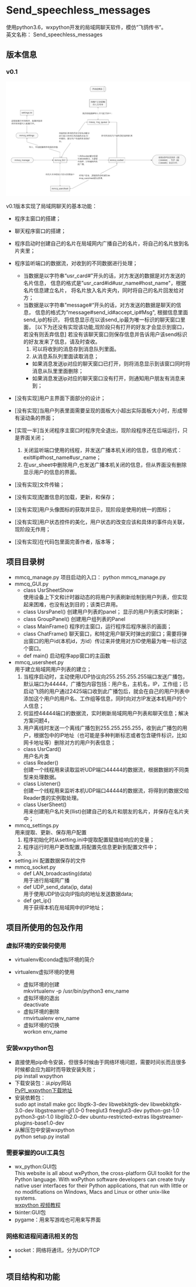 # Send_speechless_messages
使用python3.6，wxpython开发的局域网聊天软件，模仿“飞鸽传书”。  
英文名称：   Send_speechless_messages
## 版本信息

### v0.1

![](images/mmcq_运行流程图_v0.1.png)

v0.1版本实现了局域网聊天的基本功能： 
 
- 程序主窗口的搭建；  
- 聊天程序窗口的搭建；  
- 程序启动时创建自己的名片在局域网内广播自己的名片，将自己的名片放到名片夹里；  
- 程序监听端口的数据流，对收到的不同数据进行处理；      
    - 当数据是以字符串“usr_card#"开头的话，对方发送的数据是对方发送的名片信息，
      信息的格式是”usr_card#id#usr_name#host_name"，根据名片信息建立名片，
      将名片放入名片夹内，同时将自己的名片回发给对方；  
    - 当数据是以字符串”message#“开头的话，对方发送的数据是聊天的信息，
      信息的格式为“message#send_id#accept_ip#Msg", 根据信息里面send_ip的标识，
      将信息显示在以该send_ip最为唯一标识的聊天窗口里面，
      [以下为还没有实现该功能,现阶段只有打开的好友才会显示到窗口，若没有则丢弃信息]
      若没有该聊天窗口则保存信息并告诉用户该send标识的好友发来了信息，请及时查收。
      1. 可以将收到的消息存到消息队列里面。
      2. 从消息系队列里面读取消息；
        - 如果消息发送ip对应的聊天窗口已打开，则将消息显示到该窗口同时将消息从队里里面删除；
        - 如果消息发送ip对应的聊天窗口没有打开，则通知用户朋友有消息来到；
- [没有实现]用户主界面下面部分的设计；

- [没有实现]当用户列表里面需要呈现的面板大小超出实际面板大小时，形成带有滚动条的界面；
- [实现一半]当关闭程序主窗口时程序完全退出，现阶段程序还在后端运行，只是界面关闭；
    1. 关闭监听端口使用的线程，并发送广播本机关闭的信息，信息的格式：exit#ip#host_name#usr_name；
    2. 在usr_sheet中删除用户,也发送广播本机关闭的信息，但从界面没有删除显示用户的信息的界面。
- [没有实现]文件传输；
- [没有实现]配置信息的加载，更新，和保存；
- [没有实现]用户头像图标的获取并显示，现阶段是使用的统一的图标；
- [没有实现]用户状态控件的美化，用户状态的改变应该和具体的事件向关联，现阶段无作用；
- [没有实现]在代码包里面完善作者，版本等；
        
## 项目目录树

- mmcq_manage.py
项目启动的入口： python mmcq_manage.py 
- mmcq_GUI.py
	- class UsrSheetShow  
	使用设备上下文和计时器动态的将用户列表刷新绘制到用户列表，但实现起来困难，也没有达到目的；该类已弃用。
	- class UsrsPanel()
	创建用户列表的panel；
    显示的用户列表实时刷新；
    - class GroupPanel()
    创建用户组列表的Panel
    - class MainFrame()
    程序的主窗口，运行程序后程序展示的画面；
    - class ChatFrame()
    聊天窗口，和特定用户聊天时弹出的窗口；需要将弹出窗口的用户id(本机id，方id）传过来并使用对方ID使用最为唯一标识这个窗口。
    - def main()
    启动程序app窗口的主函数
- mmcq_usersheet.py  
    用于建立局域网用户列表的建立；
    1. 当程序启动时，主动使用UDP协议向255.255.255.255端口发送广播包，默认端口为44444，广播包内容包括：用户名，主机名，IP，工作组；已启动飞鸽的用户通过2425端口收到此广播包后，就会在自己的用户列表中添加这个用户的用户名、工作组等信息，同时向对方IP发送本机用户的个人信息；
    2. 何监控44444端口的数据流，实时刷新局域网用户列表和聊天信息；解决方案问题4，
    3. 用户离线时发送一个离线广播包到255.255.255.255，收到此广播包的用户，根据包中的IP地址（也可能是多种判断标志或者包含硬件标识，比如网卡地址等）删除对方的用户列表信息；
	- class UsrCard()  
	用户名片类
	- class Reader()  
	创建一个线程用来读取监听UDP端口44444的数据流，根据数据的不同类型来处理数据。
	- class Listener()  
	创建一个线程用来监听本机UDP端口44444的数据流，将得到的数据交给Reader类的实例取处理。
	- class UserSheet()  
	用来创建用户名片夹(llist)创建自己的名片和朋友的名片，并保存在名片夹中；
- mmcq_settings.py  
    用来提取、更新、保存用户配置
    1. 程序初始化时从setting.ini中提取配置赋值给响应的变量；
    2. 程序运行时用户更改配置,将配置先信息更新到配置文件中；
    3. 
- setting.ini
    配置数据保存的文件
- mmcq_socket.py
    - def LAN_broadcasting(data)  
        用于进行局域网广播
    - def UDP_send_data(ip, data)  
        用于使用UDP协议向IP指向的地址发送数据data;
    - def get_ip()  
        用于获得本机在局域网中的IP地址；

## 项目所使用的包及作用

### 虚拟环境的安装何使用

- virtualenv和conda虚拟环境的简介  

- virtualenv虚拟环境的使用  

    - 虚拟环境的创建  
    mkvirtualenv -p /usr/bin/python3 env_name
    - 虚拟环境的退出  
    deactivate
    - 虚拟环境的删除  
    rmvirtualenv env_name
    - 虚拟环境的切换  
    workon env_name

### 安装wxpython包

- 直接使用pip命令安装，但很多时候由于网络环境问题，需要时间长而且很多时候都会应为超时而导致安装失败；  
pip install wxpython
- 下载安装包：从pipy网站  
[PyPI_wxpython下载地址](https://pypi.org/project/wxPython/#files)
- 安装依赖包：  
sudo apt install make gcc libgtk-3-dev libwebkitgtk-dev libwebkitgtk-3.0-dev libgstreamer-gl1.0-0 freeglut3 freeglut3-dev python-gst-1.0 python3-gst-1.0 libglib2.0-dev ubuntu-restricted-extras libgstreamer-plugins-base1.0-dev
- 从解压包中安装wxpython  
python setup.py install

### 需要掌握的GUI工具包

- wx_python:GUI包  
    This website is all about wxPython, the cross-platform GUI toolkit for 
    the Python language. With wxPython software developers can create truly 
    native user interfaces for their Python applications, that run with 
    little or no modifications on Windows, Macs and Linux or other unix-like 
    systems.  
    [wxpython 视频教程](https://www.bilibili.com/video/av47145230?p=1)
- tkinter:GUI包
- pygame：用来写游戏也可用来写界面

### 网络和进程间通讯相关的包  

- socket：网络将通讯，分为UDP/TCP
- 


## 项目结构和功能 


